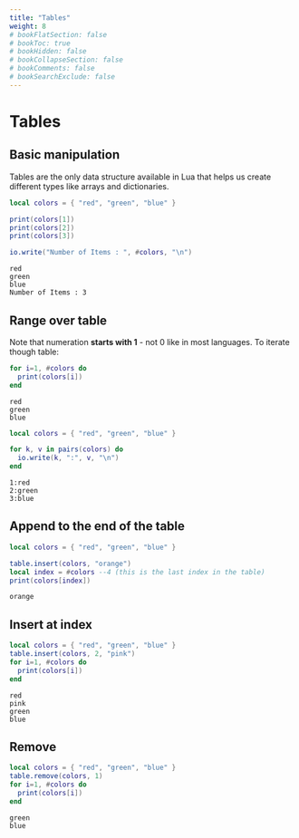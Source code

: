 ```yaml
---
title: "Tables"
weight: 8
# bookFlatSection: false
# bookToc: true
# bookHidden: false
# bookCollapseSection: false
# bookComments: false
# bookSearchExclude: false
---
```


# Tables

## Basic manipulation

Tables are the only data structure available in Lua that helps us create different types like arrays and dictionaries.

```lua
local colors = { "red", "green", "blue" }

print(colors[1])
print(colors[2])
print(colors[3])

io.write("Number of Items : ", #colors, "\n")
```

```
red
green
blue
Number of Items : 3
```

## Range over table

Note that numeration **starts with 1** - not 0 like in most languages. To iterate though table:

```lua
for i=1, #colors do
  print(colors[i])
end
```

```
red
green
blue
```

```lua
local colors = { "red", "green", "blue" }

for k, v in pairs(colors) do
  io.write(k, ":", v, "\n")
end
```

```
1:red
2:green
3:blue
```

## Append to the end of the table

```lua
local colors = { "red", "green", "blue" }

table.insert(colors, "orange")
local index = #colors --4 (this is the last index in the table)
print(colors[index])
```

```
orange
```

## Insert at index

```lua
local colors = { "red", "green", "blue" }
table.insert(colors, 2, "pink")
for i=1, #colors do
  print(colors[i])
end
```

```
red
pink
green
blue
```

## Remove

```lua
local colors = { "red", "green", "blue" }
table.remove(colors, 1)
for i=1, #colors do
  print(colors[i])
end
```

```
green
blue
```
